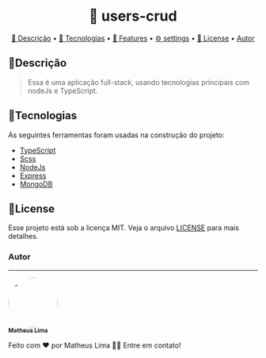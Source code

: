 <h1 align="center">
   🔗 users-crud 
</h1>

<p align="center">
<a href="#descrição">🧾 Descrição</a> • 
<a href="#tecnologias">🚀 Tecnologias</a> • 
<a href="#features">🔨 Features</a> •
<a href="#settings">⚙ settings</a> •
<a href="#license">📝 License</a> •
<a href="#autor">Autor</a>
</p>

<h2>🧾Descrição</h2>

<blockquote >
Essa é uma aplicação full-stack, usando tecnologias principais com nodeJs e TypeScript. </blockquote>

<h2>🚀Tecnologias</h2/>

<p>As seguintes ferramentas foram usadas na construção do projeto:</p>

- [TypeScript](https://www.typescriptlang.org/)
- [Scss](https://sass-lang.com/)
- [NodeJs](https://nodejs.org/en/)
- [Express](https://expressjs.com/pt-br/)
- [MongoDB](https://www.mongodb.com)

<h2>📝License</h2>
<p>Esse projeto está sob a licença MIT. Veja o arquivo <a href="https://github.com/the-matheuslima/users-crud/LICENSE">LICENSE</a> para mais detalhes.</p>

### Autor

---

<a href="https://github.com/the-matheuslima/">
 <img style="border-radius: 50%;" src="https://avatars.githubusercontent.com/u/96140653?v=4" width="100px;" alt=""/>
 <br />
 <sub><b>Matheus Lima</b></sub></a>

Feito com ❤️ por Matheus Lima 👋🏽 Entre em contato!
